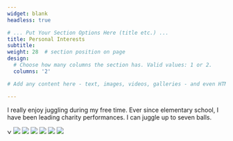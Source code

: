 ```yaml
---
widget: blank
headless: true

# ... Put Your Section Options Here (title etc.) ...
title: Personal Interests
subtitle:
weight: 28  # section position on page
design:
  # Choose how many columns the section has. Valid values: 1 or 2.
  columns: '2'

# Add any content here - text, images, videos, galleries - and even HTML code!

---
```

<p>I really enjoy juggling during my free time. Ever since elementary school, I have been leading charity performances. I can juggle up to seven balls. </p>

<IMG SRC="uploads/7-ball.gif" alt="Your GIF" height="10" >
<IMG SRC="uploads/5-ball.gif">
<IMG SRC="uploads/ball-spin.gif">
<IMG SRC="uploads/blind-juggle.gif">
<IMG SRC="uploads/chef.gif">
<IMG SRC="uploads/rings.gif">
<IMG SRC="uploads/yoyo.gif">

